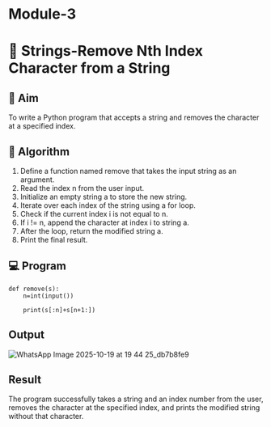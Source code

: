 # Module-3
# 🧹 Strings-Remove Nth Index Character from a String

## 🎯 Aim
To write a Python program that accepts a string and removes the character at a specified index.

## 🧠 Algorithm
1. Define a function named remove that takes the input string as an argument.
2. Read the index n from the user input.
3. Initialize an empty string a to store the new string.
4. Iterate over each index of the string using a for loop.
5. Check if the current index i is not equal to n.
6. If i != n, append the character at index i to string a.
7. After the loop, return the modified string a.
8. Print the final result.

## 💻 Program
```
def remove(s):
    n=int(input())

    print(s[:n]+s[n+1:])

```
## Output
![WhatsApp Image 2025-10-19 at 19 44 25_db7b8fe9](https://github.com/user-attachments/assets/e7c8679a-250f-416f-8593-8191812994d3)


## Result
The program successfully takes a string and an index number from the user, removes the character at the specified index, and prints the modified string without that character.
